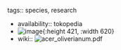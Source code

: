 tags:: species, research

- availability:: tokopedia
- ![image](https://ipfs.io/ipfs/QmNjW1iFTnxaZ1sg48wikDvCgeD3RAU3ZKE3ZnuAsNm3iA){:height 421, :width 620}
- wiki:: ![acer_oliverianum.pdf](https://peach-geographical-bat-397.mypinata.cloud/ipfs/QmcFp5v1fHRhbXWVxdn4KALZeZWUsdb76zbHBi38RxNRTw)